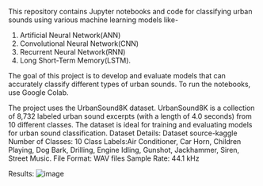 This repository contains Jupyter notebooks and code for classifying urban sounds using various machine learning models like- 
1. Artificial Neural Network(ANN)
2. Convolutional Neural Network(CNN)
3. Recurrent Neural Network(RNN)
4. Long Short-Term Memory(LSTM).
   
The goal of this project is to develop and evaluate models that can accurately classify different types of urban sounds.
To run the notebooks, use Google Colab.

The project uses the UrbanSound8K dataset. UrbanSound8K is a collection of 8,732 labeled urban sound excerpts (with a length of 4.0 seconds) from 10 different classes. The dataset is ideal for training and evaluating models for urban sound classification.
Dataset Details:
Dataset source-kaggle
Number of Classes: 10
Class Labels:Air Conditioner, Car Horn, Children Playing, Dog Bark, Drilling, Engine Idling, Gunshot, Jackhammer, Siren, Street Music.
File Format: WAV files
Sample Rate: 44.1 kHz

Results:
![image](https://github.com/user-attachments/assets/c443b96d-eb40-4a5d-85bc-4c763ec72998)
